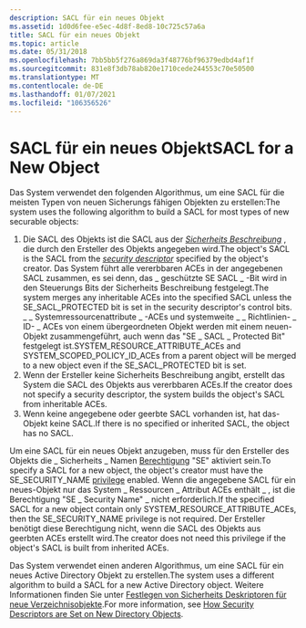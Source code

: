 ```yaml
---
description: SACL für ein neues Objekt
ms.assetid: 1d0d6fee-e5ec-4d8f-8ed8-10c725c57a6a
title: SACL für ein neues Objekt
ms.topic: article
ms.date: 05/31/2018
ms.openlocfilehash: 7bb5bb5f276a869da3f48776bf96379edbd4af1f
ms.sourcegitcommit: 831e8f3db78ab820e1710cede244553c70e50500
ms.translationtype: MT
ms.contentlocale: de-DE
ms.lasthandoff: 01/07/2021
ms.locfileid: "106356526"
---
```

# <a name="sacl-for-a-new-object"></a><span data-ttu-id="ab496-103">SACL für ein neues Objekt</span><span class="sxs-lookup"><span data-stu-id="ab496-103">SACL for a New Object</span></span>

<span data-ttu-id="ab496-104">Das System verwendet den folgenden Algorithmus, um eine SACL für die meisten Typen von neuen Sicherungs fähigen Objekten zu erstellen:</span><span class="sxs-lookup"><span data-stu-id="ab496-104">The system uses the following algorithm to build a SACL for most types of new securable objects:</span></span>

1.  <span data-ttu-id="ab496-105">Die SACL des Objekts ist die SACL aus der [*Sicherheits Beschreibung*](/windows/desktop/SecGloss/s-gly) , die durch den Ersteller des Objekts angegeben wird.</span><span class="sxs-lookup"><span data-stu-id="ab496-105">The object's SACL is the SACL from the [*security descriptor*](/windows/desktop/SecGloss/s-gly) specified by the object's creator.</span></span> <span data-ttu-id="ab496-106">Das System führt alle vererbbaren ACEs in der angegebenen SACL zusammen, es sei denn, das \_ geschützte SE SACL \_ -Bit wird in den Steuerungs Bits der Sicherheits Beschreibung festgelegt.</span><span class="sxs-lookup"><span data-stu-id="ab496-106">The system merges any inheritable ACEs into the specified SACL unless the SE\_SACL\_PROTECTED bit is set in the security descriptor's control bits.</span></span> <span data-ttu-id="ab496-107">\_ \_ Systemressourcenattribute \_ -ACEs und systemweite \_ \_ Richtlinien- \_ ID- \_ ACEs von einem übergeordneten Objekt werden mit einem neuen-Objekt zusammengeführt, auch wenn das "SE \_ SACL \_ Protected Bit" festgelegt ist.</span><span class="sxs-lookup"><span data-stu-id="ab496-107">SYSTEM\_RESOURCE\_ATTRIBUTE\_ACEs and SYSTEM\_SCOPED\_POLICY\_ID\_ACEs from a parent object will be merged to a new object even if the SE\_SACL\_PROTECTED bit is set.</span></span>
2.  <span data-ttu-id="ab496-108">Wenn der Ersteller keine Sicherheits Beschreibung angibt, erstellt das System die SACL des Objekts aus vererbbaren ACEs.</span><span class="sxs-lookup"><span data-stu-id="ab496-108">If the creator does not specify a security descriptor, the system builds the object's SACL from inheritable ACEs.</span></span>
3.  <span data-ttu-id="ab496-109">Wenn keine angegebene oder geerbte SACL vorhanden ist, hat das-Objekt keine SACL.</span><span class="sxs-lookup"><span data-stu-id="ab496-109">If there is no specified or inherited SACL, the object has no SACL.</span></span>

<span data-ttu-id="ab496-110">Um eine SACL für ein neues Objekt anzugeben, muss für den Ersteller des Objekts die \_ Sicherheits \_ Namen [Berechtigung](privileges.md) "SE" aktiviert sein.</span><span class="sxs-lookup"><span data-stu-id="ab496-110">To specify a SACL for a new object, the object's creator must have the SE\_SECURITY\_NAME [privilege](privileges.md) enabled.</span></span> <span data-ttu-id="ab496-111">Wenn die angegebene SACL für ein neues-Objekt nur das System \_ Ressourcen \_ Attribut ACEs enthält \_ , ist die Berechtigung "SE \_ Security Name" \_ nicht erforderlich.</span><span class="sxs-lookup"><span data-stu-id="ab496-111">If the specified SACL for a new object contain only SYSTEM\_RESOURCE\_ATTRIBUTE\_ACEs, then the SE\_SECURITY\_NAME privilege is not required.</span></span> <span data-ttu-id="ab496-112">Der Ersteller benötigt diese Berechtigung nicht, wenn die SACL des Objekts aus geerbten ACEs erstellt wird.</span><span class="sxs-lookup"><span data-stu-id="ab496-112">The creator does not need this privilege if the object's SACL is built from inherited ACEs.</span></span>

<span data-ttu-id="ab496-113">Das System verwendet einen anderen Algorithmus, um eine SACL für ein neues Active Directory Objekt zu erstellen.</span><span class="sxs-lookup"><span data-stu-id="ab496-113">The system uses a different algorithm to build a SACL for a new Active Directory object.</span></span> <span data-ttu-id="ab496-114">Weitere Informationen finden Sie unter [Festlegen von Sicherheits Deskriptoren für neue Verzeichnisobjekte](/windows/desktop/AD/how-security-descriptors-are-set-on-new-directory-objects).</span><span class="sxs-lookup"><span data-stu-id="ab496-114">For more information, see [How Security Descriptors are Set on New Directory Objects](/windows/desktop/AD/how-security-descriptors-are-set-on-new-directory-objects).</span></span>

 

 
